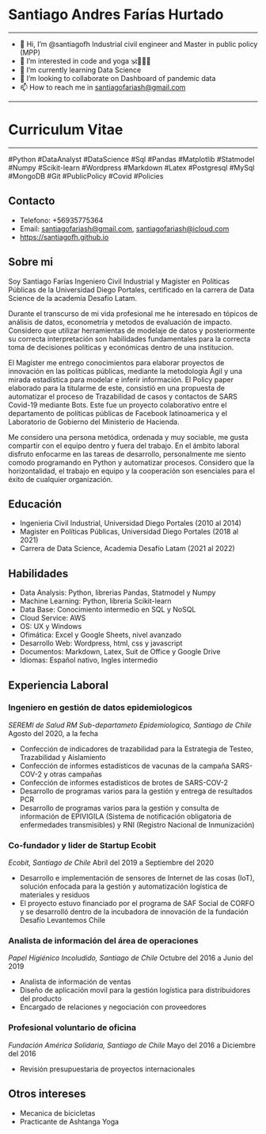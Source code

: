 
# Santiago Andres Farías Hurtado
---

- 👋 Hi, I’m @santiagofh Industrial civil engineer and Master in public policy (MPP)
- 👀 I’m interested in code and yoga 🕉🧑🏾‍💻
- 🌱 I’m currently learning Data Science
- 💞️ I’m looking to collaborate on Dashboard of pandemic data
- 📫 How to reach me in santiagofariash@gmail.com 
---
# Curriculum Vitae
---
#Python #DataAnalyst #DataScience #Sql #Pandas #Matplotlib #Statmodel #Numpy #Scikit-learn #Wordpress #Markdown #Latex #Postgresql #MySql #MongoDB #Git #PublicPolicy #Covid #Policies

## Contacto 
- Telefono: +56935775364
- Email: santiagofariash@gmail.com, santiagofariash@icloud.com
- https://santiagofh.github.io

## Sobre mi
Soy Santiago Farías Ingeniero Civil Industrial y Magíster en Políticas Públicas de la Universidad Diego Portales, certificado en la carrera de Data Science de la academia Desafio Latam. 

Durante el transcurso de mi vida profesional me he interesado en tópicos de análisis de datos, econometría y metodos de evaluación de impacto. Considero que utilizar herramientas de modelaje de datos y posteriormente su correcta interpretación son habilidades fundamentales para la correcta toma de decisiones políticas y económicas dentro de una institucion. 

El Magíster me entrego conocimientos para elaborar proyectos de innovación en las políticas públicas, mediante la metodología Ágil y una mirada estadística para modelar e inferir información. El Policy paper elaborado para la titularme de este, consistió en una propuesta de automatizar el proceso de Trazabilidad de casos y contactos de SARS Covid-19 mediante Bots. Este fue un proyecto colaborativo entre el departamento de políticas públicas de Facebook latinoamerica y el Laboratorio de Gobierno del Ministerio de Hacienda.

Me considero una persona metódica, ordenada y muy sociable, me gusta compartir con el equipo dentro y fuera del trabajo. En el ámbito laboral disfruto enfocarme en las tareas de desarrollo, personalmente me siento comodo programando en Python y automatizar procesos. Considero que la horizontalidad, el trabajo en equipo y la cooperación son esenciales para el éxito de cualquier organización.

## Educación 
- Ingenieria Civil Industrial, Universidad Diego Portales (2010 al 2014)
- Magister en Políticas Públicas, Universidad Diego Portales (2018 al 2021) 
- Carrera de Data Science, Academia Desafío Latam (2021 al 2022)

## Habilidades
- Data Analysis: Python, librerias Pandas, Statmodel y Numpy
- Machine Learning: Python, libreria Scikit-learn
- Data Base: Conocimiento intermedio en SQL y NoSQL
- Cloud Service: AWS
- OS: UX y Windows
- Ofimática: Excel y Google Sheets, nivel avanzado
- Desarrollo Web: Wordpress, html, css y javascript
- Documentos: Markdown, Latex, Suit de Office y Google Drive
- Idiomas: Español nativo, Ingles intermedio

## Experiencia Laboral

### Ingeniero en gestión de datos epidemiologicos
_SEREMI de Salud RM Sub-departameto Epidemiologica, Santiago de Chile_
Agosto del 2020, a la fecha
- Confección de indicadores de trazabilidad para la Estrategia de Testeo, Trazabilidad y Aislamiento
- Confección de informes estadísticos de vacunas de la campaña SARS-COV-2 y otras campañas
- Confección de informes estadísticos de brotes de SARS-COV-2
- Desarrollo de programas varios para la gestión y entrega de resultados PCR  
- Desarrollo de programas varios para la gestión y consulta de información de EPIVIGILA (Sistema de notificación obligatoria de enfermedades transmisibles) y RNI (Registro Nacional de Inmunización)  

### Co-fundador y lider de Startup Ecobit 
_Ecobit, Santiago de Chile_
Abril del 2019 a Septiembre del 2020  
- Desarrollo e implementación de sensores de Internet de las cosas (IoT), solución enfocada para la gestión y automatización logística de materiales y residuos  
- El proyecto estuvo financiado por el programa de SAF Social de CORFO y se desarrolló dentro de la incubadora de innovación de la fundación Desafío Levantemos Chile  

### Analista de información del área de operaciones
_Papel Higiénico Incoludido, Santiago de Chile_
Octubre del 2016 a Junio del 2019  
- Analista de información de ventas  
- Diseño de aplicación movil para la gestión logística para distribuidores del producto  
- Encargado de relaciones y negociación con proveedores  

### Profesional voluntario de oficina
_Fundación América Solidaria, Santiago de Chile_
Mayo del 2016 a Diciembre del 2016  
- Revisión presupuestaria de proyectos internacionales

## Otros intereses
- Mecanica de bicicletas 
- Practicante de Ashtanga Yoga
<!---
santiagofh/santiagofh is a ✨ special ✨ repository because its `README.md` (this file) appears on your GitHub profile.
You can click the Preview link to take a look at your changes.
--->
